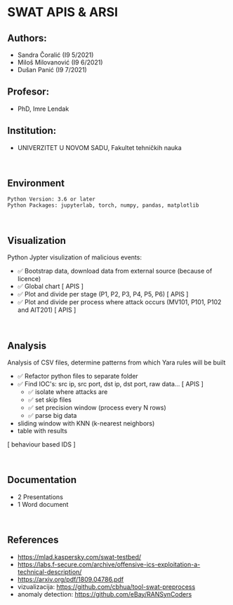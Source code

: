 # SWAT APIS & ARSI

## Authors:
* Sandra Čoralić (I9 5/2021)
* Miloš Milovanović (I9 6/2021)
* Dušan Panić (I9 7/2021)

## Profesor:
* PhD, Imre Lendak

## Institution:
* UNIVERZITET U NOVOM SADU, Fakultet tehničkih nauka

<br>

## Environment 

``` 
Python Version: 3.6 or later
Python Packages: jupyterlab, torch, numpy, pandas, matplotlib
```



<br>

## Visualization
 Python Jypter visulization of malicious events:
* ✅ Bootstrap data, download data from external source (because of licence)
* ✅ Global chart [ APIS ] 
* ✅ Plot and divide per stage (P1, P2, P3, P4, P5, P6) [ APIS ]
* ✅ Plot and divide per process where attack occurs (MV101, P101, P102 and AIT201) [ APIS ]

<br>

## Analysis
Analysis of CSV files, determine patterns from which Yara rules will be built 
* ✅ Refactor python files to separate folder 
* ✅ Find IOC's: src ip, src port, dst ip, dst port, raw data... [ APIS ] 
    * ✅ isolate where attacks are 
    * ✅ set skip files
    * ✅ set precision window (process every N rows)
    * ✅ parse big data 
* sliding window with KNN (k-nearest neighbors)
* table with results 

[ behaviour based IDS ]

<br>

## Documentation
* 2 Presentations
* 1 Word document

<br>

## References
 * https://mlad.kaspersky.com/swat-testbed/
 * https://labs.f-secure.com/archive/offensive-ics-exploitation-a-technical-description/
 * https://arxiv.org/pdf/1809.04786.pdf
 * vizualizacija: https://github.com/cbhua/tool-swat-preprocess
 * anomaly detection: https://github.com/eBay/RANSynCoders



